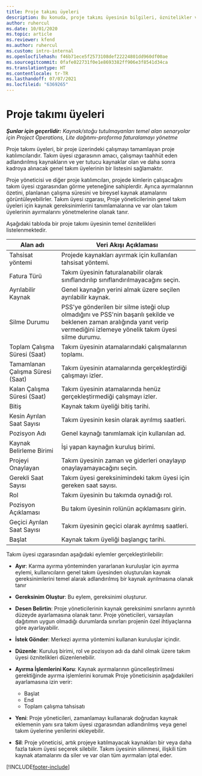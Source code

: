```yaml
---
title: Proje takımı üyeleri
description: Bu konuda, proje takımı üyesinin bilgileri, öznitelikler ve zamanlama ile çalışma hakkında bilgiler sağlanmaktadır.
author: ruhercul
ms.date: 10/01/2020
ms.topic: article
ms.reviewer: kfend
ms.author: ruhercul
ms.custom: intro-internal
ms.openlocfilehash: f46b71ece5f2573108def22224801dd960df00ae
ms.sourcegitcommit: 0fafe022731f0e1e8693382ff906e3f8541d34ca
ms.translationtype: HT
ms.contentlocale: tr-TR
ms.lasthandoff: 07/07/2021
ms.locfileid: "6369265"
---
```

# <a name="project-team-members"></a>Proje takımı üyeleri

_**Şunlar için geçerlidir:** Kaynak/stoğu tutulmayanları temel alan senaryolar için Project Operations, Lite dağıtımı-proforma faturalamayı yönetme_

Proje takımı üyeleri, bir proje üzerindeki çalışmayı tamamlayan proje katılımcılarıdır. Takım üyesi ızgarasının amacı, çalışmayı taahhüt eden adlandırılmış kaynakların ve yer tutucu kaynaklar olan ve daha sonra kadroya alınacak genel takım üyelerinin bir listesini sağlamaktır.

Proje yöneticisi ve diğer proje katılımcıları, projede kimlerin çalışacağını takım üyesi ızgarasından görme yeteneğine sahiplerdir. Ayrıca ayırmalarının özetini, planlanan çalışma süresini ve bireysel kaynak atamalarını görüntüleyebilirler. Takım üyesi ızgarası, Proje yöneticilerinin genel takım üyeleri için kaynak gereksinimlerini tanımlamalarına ve var olan takım üyelerinin ayırmalarını yönetmelerine olanak tanır.

Aşağıdaki tabloda bir proje takımı üyesinin temel öznitelikleri listelenmektedir.

| Alan adı          | Veri Akışı Açıklaması                                                                                                                                                                  |
|--------------------------|-----------------------------------------------------------------------------------------------------------------------------------------------------------------------------------|
| Tahsisat yöntemi        | Projede kaynakları ayırmak için kullanılan tahsisat yöntemi.                                                                         |
| Fatura Türü             | Takım üyesinin faturalanabilir olarak sınıflandırılıp sınıflandırılmayacağını seçin.                                                                                                                                       |
| Ayrılabilir Kaynak        | Genel kaynağın yerini almak üzere seçilen ayrılabilir kaynak.                                                                                                                   |
| Silme Durumu            | PSS'ye gönderilen bir silme isteği olup olmadığını ve PSS'nin başarılı şekilde ve beklenen zaman aralığında yanıt verip vermediğini izlemeye yönelik takım üyesi silme durumu. |
| Toplam Çalışma Süresi (Saat)     | Takım üyesinin atamalarındaki çalışmalarının toplamı.                                                                                                                         |
| Tamamlanan Çalışma Süresi (Saat) | Takım üyesinin atamalarında gerçekleştirdiği çalışmayı izler.                                                                                           |
| Kalan Çalışma Süresi (Saat) | Takım üyesinin atamalarında henüz gerçekleştirmediği çalışmayı izler.                                                                                    |
| Bitiş                   | Kaynak takım üyeliği bitiş tarihi.                                                                                                                                            |
| Kesin Ayrılan Saat Sayısı        | Takım üyesinin kesin olarak ayrılmış saatleri.                                                                                                                                                                |
| Pozisyon Adı            | Genel kaynağı tanımlamak için kullanılan ad.                                                                                                                                   |
| Kaynak Belirleme Birimi          | İşi yapan kaynağın kuruluş birimi.                                                                                                                      |
| Projeyi Onaylayan         | Takım üyesinin zaman ve giderleri onaylayıp onaylayamayacağını seçin.                                                                                                                     |
| Gerekli Saat Sayısı           | Takım üyesi gereksinimindeki takım üyesi için gereken saat sayısı.                                                                                                                       |
| Rol                     | Takım üyesinin bu takımda oynadığı rol.                                                                                                                                |
| Pozisyon Açıklaması     | Bu takım üyesinin rolünün açıklamasını girin.                                                                                                                             |
| Geçici Ayrılan Saat Sayısı        | Takım üyesinin geçici olarak ayrılmış saatleri.                                                                                                                                                                 |
| Başlat                    | Kaynak takım üyeliği başlangıç tarihi.                                                                                                                                          |

Takım üyesi ızgarasından aşağıdaki eylemler gerçekleştirilebilir:

- **Ayır**: Karma ayırma yönteminden yararlanan kuruluşlar için ayırma eylemi, kullanıcıların genel takım üyesinden oluşturulan kaynak gereksinimlerini temel alarak adlandırılmış bir kaynak ayrılmasına olanak tanır
- **Gereksinim Oluştur**: Bu eylem, gereksinimi oluşturur.
- **Desen Belirtin**: Proje yöneticilerinin kaynak gereksinimi sınırlarını ayrıntılı düzeyde ayarlamasına olanak tanır. Proje yöneticileri, varsayılan dağıtımın uygun olmadığı durumlarda sınırları projenin özel ihtiyaçlarına göre ayarlayabilir.
- **İstek Gönder**: Merkezi ayırma yöntemini kullanan kuruluşlar içindir.
- **Düzenle**: Kuruluş birimi, rol ve pozisyon adı da dahil olmak üzere takım üyesi öznitelikleri düzenlenebilir.
- **Ayırma İşlemlerini Koru**: Kaynak ayırmalarının güncelleştirilmesi gerektiğinde ayırma işlemlerini korumak Proje yöneticisinin aşağıdakileri ayarlamasına izin verir:

    - Başlat
    - End
    - Toplam çalışma tahsisatı

- **Yeni**: Proje yöneticileri, zamanlamayı kullanarak doğrudan kaynak eklemenin yanı sıra takım üyesi ızgarasından adlandırılmış veya genel takım üyelerine yenilerini ekleyebilir.
- **Sil**: Proje yöneticisi, artık projeye katılmayacak kaynakları bir veya daha fazla takım üyesi seçerek silebilir. Takım üyesinin silinmesi, ilişkili tüm kaynak atamalarını da siler ve var olan tüm ayırmaları iptal eder.


[!INCLUDE[footer-include](../includes/footer-banner.md)]